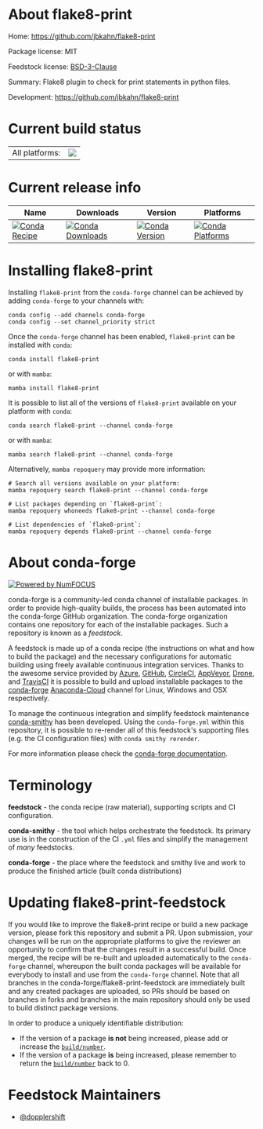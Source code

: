 About flake8-print
==================

Home: https://github.com/jbkahn/flake8-print

Package license: MIT

Feedstock license: [BSD-3-Clause](https://github.com/conda-forge/flake8-print-feedstock/blob/main/LICENSE.txt)

Summary: Flake8 plugin to check for print statements in python files.

Development: https://github.com/jbkahn/flake8-print

Current build status
====================


<table><tr><td>All platforms:</td>
    <td>
      <a href="https://dev.azure.com/conda-forge/feedstock-builds/_build/latest?definitionId=2927&branchName=main">
        <img src="https://dev.azure.com/conda-forge/feedstock-builds/_apis/build/status/flake8-print-feedstock?branchName=main">
      </a>
    </td>
  </tr>
</table>

Current release info
====================

| Name | Downloads | Version | Platforms |
| --- | --- | --- | --- |
| [![Conda Recipe](https://img.shields.io/badge/recipe-flake8--print-green.svg)](https://anaconda.org/conda-forge/flake8-print) | [![Conda Downloads](https://img.shields.io/conda/dn/conda-forge/flake8-print.svg)](https://anaconda.org/conda-forge/flake8-print) | [![Conda Version](https://img.shields.io/conda/vn/conda-forge/flake8-print.svg)](https://anaconda.org/conda-forge/flake8-print) | [![Conda Platforms](https://img.shields.io/conda/pn/conda-forge/flake8-print.svg)](https://anaconda.org/conda-forge/flake8-print) |

Installing flake8-print
=======================

Installing `flake8-print` from the `conda-forge` channel can be achieved by adding `conda-forge` to your channels with:

```
conda config --add channels conda-forge
conda config --set channel_priority strict
```

Once the `conda-forge` channel has been enabled, `flake8-print` can be installed with `conda`:

```
conda install flake8-print
```

or with `mamba`:

```
mamba install flake8-print
```

It is possible to list all of the versions of `flake8-print` available on your platform with `conda`:

```
conda search flake8-print --channel conda-forge
```

or with `mamba`:

```
mamba search flake8-print --channel conda-forge
```

Alternatively, `mamba repoquery` may provide more information:

```
# Search all versions available on your platform:
mamba repoquery search flake8-print --channel conda-forge

# List packages depending on `flake8-print`:
mamba repoquery whoneeds flake8-print --channel conda-forge

# List dependencies of `flake8-print`:
mamba repoquery depends flake8-print --channel conda-forge
```


About conda-forge
=================

[![Powered by
NumFOCUS](https://img.shields.io/badge/powered%20by-NumFOCUS-orange.svg?style=flat&colorA=E1523D&colorB=007D8A)](https://numfocus.org)

conda-forge is a community-led conda channel of installable packages.
In order to provide high-quality builds, the process has been automated into the
conda-forge GitHub organization. The conda-forge organization contains one repository
for each of the installable packages. Such a repository is known as a *feedstock*.

A feedstock is made up of a conda recipe (the instructions on what and how to build
the package) and the necessary configurations for automatic building using freely
available continuous integration services. Thanks to the awesome service provided by
[Azure](https://azure.microsoft.com/en-us/services/devops/), [GitHub](https://github.com/),
[CircleCI](https://circleci.com/), [AppVeyor](https://www.appveyor.com/),
[Drone](https://cloud.drone.io/welcome), and [TravisCI](https://travis-ci.com/)
it is possible to build and upload installable packages to the
[conda-forge](https://anaconda.org/conda-forge) [Anaconda-Cloud](https://anaconda.org/)
channel for Linux, Windows and OSX respectively.

To manage the continuous integration and simplify feedstock maintenance
[conda-smithy](https://github.com/conda-forge/conda-smithy) has been developed.
Using the ``conda-forge.yml`` within this repository, it is possible to re-render all of
this feedstock's supporting files (e.g. the CI configuration files) with ``conda smithy rerender``.

For more information please check the [conda-forge documentation](https://conda-forge.org/docs/).

Terminology
===========

**feedstock** - the conda recipe (raw material), supporting scripts and CI configuration.

**conda-smithy** - the tool which helps orchestrate the feedstock.
                   Its primary use is in the construction of the CI ``.yml`` files
                   and simplify the management of *many* feedstocks.

**conda-forge** - the place where the feedstock and smithy live and work to
                  produce the finished article (built conda distributions)


Updating flake8-print-feedstock
===============================

If you would like to improve the flake8-print recipe or build a new
package version, please fork this repository and submit a PR. Upon submission,
your changes will be run on the appropriate platforms to give the reviewer an
opportunity to confirm that the changes result in a successful build. Once
merged, the recipe will be re-built and uploaded automatically to the
`conda-forge` channel, whereupon the built conda packages will be available for
everybody to install and use from the `conda-forge` channel.
Note that all branches in the conda-forge/flake8-print-feedstock are
immediately built and any created packages are uploaded, so PRs should be based
on branches in forks and branches in the main repository should only be used to
build distinct package versions.

In order to produce a uniquely identifiable distribution:
 * If the version of a package **is not** being increased, please add or increase
   the [``build/number``](https://docs.conda.io/projects/conda-build/en/latest/resources/define-metadata.html#build-number-and-string).
 * If the version of a package **is** being increased, please remember to return
   the [``build/number``](https://docs.conda.io/projects/conda-build/en/latest/resources/define-metadata.html#build-number-and-string)
   back to 0.

Feedstock Maintainers
=====================

* [@dopplershift](https://github.com/dopplershift/)

